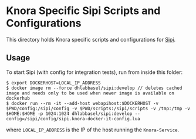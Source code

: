# Knora Specific Sipi Scripts and Configurations

This directory holds Knora specific scripts and configurations for [Sipi](https://github.com/dhlab-basel/Sipi).

## Usage

To start Sipi (with config for integration tests), run from inside this folder:

```
$ export DOCKERHOST=LOCAL_IP_ADDRESS
$ docker image rm --force dhlabbasel/sipi:develop // deletes cached image and needs only to be used when newer image is available on dockerhub
$ docker run --rm -it --add-host webapihost:$DOCKERHOST -v $PWD/config:/sipi/config -v $PWD/scripts:/sipi/scripts -v /tmp:/tmp -v $HOME:$HOME -p 1024:1024 dhlabbasel/sipi:develop --config=/sipi/config/sipi.knora-docker-it-config.lua
```

where `LOCAL_IP_ADDRESS` is the IP of the host running the `Knora-Service`.